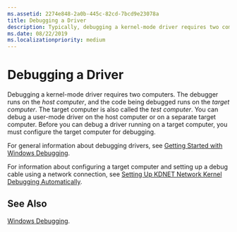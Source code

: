 ```yaml
---
ms.assetid: 2274e848-2a0b-445c-82cd-7bcd9e23078a
title: Debugging a Driver
description: Typically, debugging a kernel-mode driver requires two computers.
ms.date: 08/22/2019
ms.localizationpriority: medium
---
```


# Debugging a Driver

Debugging a kernel-mode driver requires two computers. The debugger runs on the *host computer*, and the code being debugged runs on the *target computer*. The target computer is also called the *test computer*. You can debug a user-mode driver on the host computer or on a separate target computer. Before you can debug a driver running on a target computer, you must configure the target computer for debugging.

For general information about debugging drivers, see [Getting Started with Windows Debugging](https://docs.microsoft.com/windows-hardware/drivers/debugger/getting-started-with-windows-debugging).

For information about configuring a target computer and setting up a debug cable using a network connection, see [Setting Up KDNET Network Kernel Debugging Automatically](https://docs.microsoft.com/windows-hardware/drivers/debugger/setting-up-a-network-debugging-connection-automatically).

## See Also

[Windows Debugging](https://docs.microsoft.com/windows-hardware/drivers/debugger/index).
